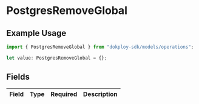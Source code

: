# PostgresRemoveGlobal

## Example Usage

```typescript
import { PostgresRemoveGlobal } from "dokploy-sdk/models/operations";

let value: PostgresRemoveGlobal = {};
```

## Fields

| Field       | Type        | Required    | Description |
| ----------- | ----------- | ----------- | ----------- |
